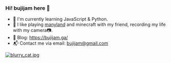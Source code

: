 ### Hi! bujijam here 👋

- 🌱 I'm currently learning JavaScript & Python.
- 💬 I like playing [manyland](https://manyland.com/) and minecraft with my friend, recording my life with my camera📷.
- 📝 Blog: https://bujijam.ga/
- 📬 Contact me via email: [bujijam@gmail.com](mailto://bujijam@gmail.com/)

[![blurry_cat.jpg](https://s1.ax1x.com/2022/09/19/xCFhTJ.jpg)](https://imgse.com/i/xCFhTJ)

<!--
**bujijam/bujijam** is a ✨ _special_ ✨ repository because its `README.md` (this file) appears on your GitHub profile.

Here are some ideas to get you started:

- 🔭 I’m currently working on ...
- 🌱 I’m currently learning ...
- 👯 I’m looking to collaborate on ...
- 🤔 I’m looking for help with ...
- 💬 Ask me about ...
- 📫 How to reach me: ...
- 😄 Pronouns: ...
- ⚡ Fun fact: ...
-->

